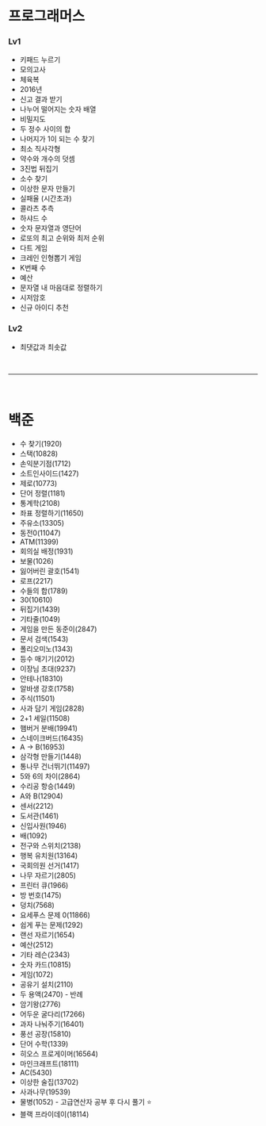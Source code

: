 # 프로그래머스
### Lv1
* 키패드 누르기
* 모의고사
* 체육복
* 2016년
* 신고 결과 받기
* 나누어 떨어지는 숫자 배열
* 비밀지도
* 두 정수 사이의 합
* 나머지가 1이 되는 수 찾기
* 최소 직사각형
* 약수와 개수의 덧셈
* 3진법 뒤집기
* 소수 찾기
* 이상한 문자 만들기
* 실패율 (시간초과)
* 콜라츠 추측
* 하샤드 수
* 숫자 문자열과 영단어
* 로또의 최고 순위와 최저 순위
* 다트 게임
* 크레인 인형뽑기 게임
* K번째 수
* 예산
* 문자열 내 마음대로 정렬하기
* 시저암호
* 신규 아이디 추천

### Lv2
* 최댓값과 최솟값

<br/>

---

<br/>

# 백준
* 수 찾기(1920)
* 스택(10828)
* 손익분기점(1712)
* 소트인사이드(1427)
* 제로(10773)
* 단어 정렬(1181)
* 통계학(2108)
* 좌표 정렬하기(11650)
* 주유소(13305)
* 동전0(11047)
* ATM(11399)
* 회의실 배정(1931)
* 보물(1026)
* 잃어버린 괄호(1541)
* 로프(2217)
* 수들의 합(1789)
* 30(10610)
* 뒤집기(1439)
* 기타줄(1049)
* 게임을 만든 동준이(2847)
* 문서 검색(1543)
* 폴리오미노(1343)
* 등수 매기기(2012)
* 이장님 초대(9237)
* 안테나(18310)
* 알바생 강호(1758)
* 주식(11501)
* 사과 담기 게임(2828)
* 2+1 세일(11508)
* 햄버거 분배(19941)
* 스네이크버드(16435)
* A -> B(16953)
* 삼각형 만들기(1448)
* 통나무 건너뛰기(11497)
* 5와 6의 차이(2864)
* 수리공 항승(1449)
* A와 B(12904)
* 센서(2212)
* 도서관(1461)
* 신입사원(1946)
* 배(1092)
* 전구와 스위치(2138)
* 행복 유치원(13164)
* 국회의원 선거(1417)
* 나무 자르기(2805)
* 프린터 큐(1966)
* 방 번호(1475)
* 덩치(7568)
* 요세푸스 문제 0(11866)
* 쉽게 푸는 문제(1292)
* 랜선 자르기(1654)
* 예산(2512)
* 기타 레슨(2343)
* 숫자 카드(10815)
* 게임(1072)
* 공유기 설치(2110)
* 두 용액(2470) - 반례
* 암기왕(2776)
* 어두운 굴다리(17266)
* 과자 나눠주기(16401)
* 풍선 공장(15810)
* 단어 수학(1339)
* 히오스 프로게이머(16564)
* 마인크래프트(18111)
* AC(5430)
* 이상한 술집(13702)
* 사과나무(19539)
* 물병(1052) - 고급연산자 공부 후 다시 풀기 ⭐️
* 블랙 프라이데이(18114)